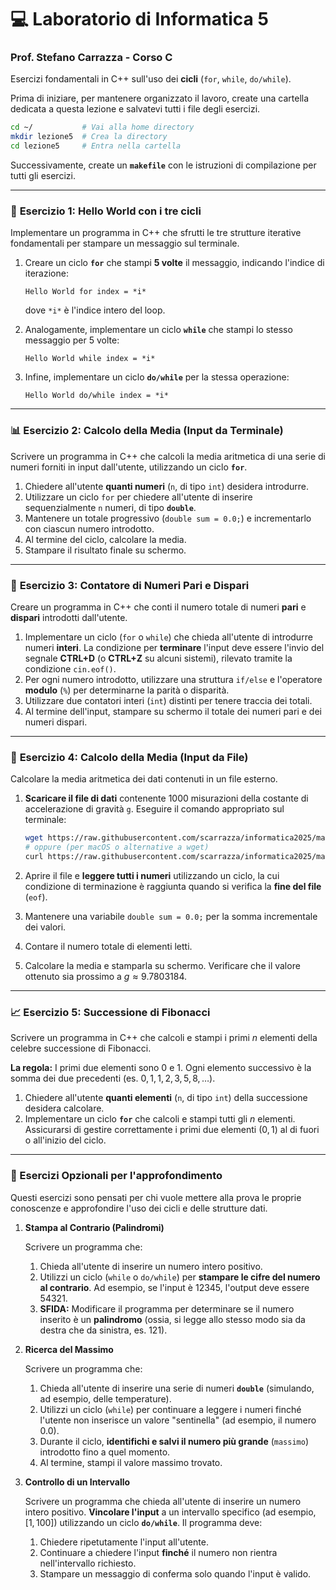 # 💻 Laboratorio di Informatica 5

### Prof. Stefano Carrazza - Corso C

Esercizi fondamentali in C++ sull'uso dei **cicli** (`for`, `while`, `do/while`).

Prima di iniziare, per mantenere organizzato il lavoro, create una cartella dedicata a questa lezione e salvatevi tutti i file degli esercizi.

```bash
cd ~/           # Vai alla home directory
mkdir lezione5  # Crea la directory
cd lezione5     # Entra nella cartella
```

Successivamente, create un **`makefile`** con le istruzioni di compilazione per tutti gli esercizi.

-----

### 💬 **Esercizio 1: Hello World con i tre cicli**

Implementare un programma in C++ che sfrutti le tre strutture iterative fondamentali per stampare un messaggio sul terminale.

1.  Creare un ciclo **`for`** che stampi **5 volte** il messaggio, indicando l'indice di iterazione:

    ```
    Hello World for index = *i*
    ```

    dove `*i*` è l'indice intero del loop.

2.  Analogamente, implementare un ciclo **`while`** che stampi lo stesso messaggio per 5 volte:

    ```
    Hello World while index = *i*
    ```

3.  Infine, implementare un ciclo **`do/while`** per la stessa operazione:

    ```
    Hello World do/while index = *i*
    ```

-----

### 📊 **Esercizio 2: Calcolo della Media (Input da Terminale)**

Scrivere un programma in C++ che calcoli la media aritmetica di una serie di numeri forniti in input dall'utente, utilizzando un ciclo **`for`**.

1.  Chiedere all'utente **quanti numeri** (`n`, di tipo `int`) desidera introdurre.
2.  Utilizzare un ciclo `for` per chiedere all'utente di inserire sequenzialmente `n` numeri, di tipo **`double`**.
3.  Mantenere un totale progressivo (`double sum = 0.0;`) e incrementarlo con ciascun numero introdotto.
4.  Al termine del ciclo, calcolare la media.
5.  Stampare il risultato finale su schermo.

-----

### 🧮 **Esercizio 3: Contatore di Numeri Pari e Dispari**

Creare un programma in C++ che conti il numero totale di numeri **pari** e **dispari** introdotti dall'utente.

1.  Implementare un ciclo (`for` o `while`) che chieda all'utente di introdurre numeri **interi**. La condizione per **terminare** l'input deve essere l'invio del segnale **CTRL+D** (o **CTRL+Z** su alcuni sistemi), rilevato tramite la condizione `cin.eof()`.
2.  Per ogni numero introdotto, utilizzare una struttura `if/else` e l'operatore **modulo** (`%`) per determinarne la parità o disparità.
3.  Utilizzare due contatori interi (`int`) distinti per tenere traccia dei totali.
4.  Al termine dell'input, stampare su schermo il totale dei numeri pari e dei numeri dispari.

-----

### 📂 **Esercizio 4: Calcolo della Media (Input da File)**

Calcolare la media aritmetica dei dati contenuti in un file esterno.

1.  **Scaricare il file di dati** contenente $1000$ misurazioni della costante di accelerazione di gravità `g`. Eseguire il comando appropriato sul terminale:

    ```bash
    wget https://raw.githubusercontent.com/scarrazza/informatica2025/master/Lezione_5/data.dat
    # oppure (per macOS o alternative a wget)
    curl https://raw.githubusercontent.com/scarrazza/informatica2025/master/Lezione_5/data.dat -o data.dat
    ```

2.  Aprire il file e **leggere tutti i numeri** utilizzando un ciclo, la cui condizione di terminazione è raggiunta quando si verifica la **fine del file** (`eof`).

3.  Mantenere una variabile `double sum = 0.0;` per la somma incrementale dei valori.

4.  Contare il numero totale di elementi letti.

5.  Calcolare la media e stamparla su schermo. Verificare che il valore ottenuto sia prossimo a $g \approx 9.7803184$.

-----

### 📈 **Esercizio 5: Successione di Fibonacci**

Scrivere un programma in C++ che calcoli e stampi i primi $n$ elementi della celebre successione di Fibonacci.

**La regola:** I primi due elementi sono $0$ e $1$. Ogni elemento successivo è la somma dei due precedenti (es. $0, 1, 1, 2, 3, 5, 8, \dots$).

1.  Chiedere all'utente **quanti elementi** (`n`, di tipo `int`) della successione desidera calcolare.
2.  Implementare un ciclo **`for`** che calcoli e stampi tutti gli $n$ elementi. Assicurarsi di gestire correttamente i primi due elementi $(0, 1)$ al di fuori o all'inizio del ciclo.

-----

### 🧠 Esercizi Opzionali per l'approfondimento

Questi esercizi sono pensati per chi vuole mettere alla prova le proprie conoscenze e approfondire l'uso dei cicli e delle strutture dati.

1. **Stampa al Contrario (Palindromi)**

    Scrivere un programma che:

    1.  Chieda all'utente di inserire un numero intero positivo.
    2.  Utilizzi un ciclo (`while` o `do/while`) per **stampare le cifre del numero al contrario**. Ad esempio, se l'input è $12345$, l'output deve essere $54321$.
    3.  **SFIDA:** Modificare il programma per determinare se il numero inserito è un **palindromo** (ossia, si legge allo stesso modo sia da destra che da sinistra, es. $121$).

2. **Ricerca del Massimo**

    Scrivere un programma che:

    1.  Chieda all'utente di inserire una serie di numeri **`double`** (simulando, ad esempio, delle temperature).
    2.  Utilizzi un ciclo (`while`) per continuare a leggere i numeri finché l'utente non inserisce un valore "sentinella" (ad esempio, il numero $0.0$).
    3.  Durante il ciclo, **identifichi e salvi il numero più grande** (`massimo`) introdotto fino a quel momento.
    4.  Al termine, stampi il valore massimo trovato.

3. **Controllo di un Intervallo**

    Scrivere un programma che chieda all'utente di inserire un numero intero positivo. **Vincolare l'input** a un intervallo specifico (ad esempio, $[1, 100]$) utilizzando un ciclo **`do/while`**. Il programma deve:

    1.  Chiedere ripetutamente l'input all'utente.
    2.  Continuare a chiedere l'input **finché** il numero non rientra nell'intervallo richiesto.
    3.  Stampare un messaggio di conferma solo quando l'input è valido.
